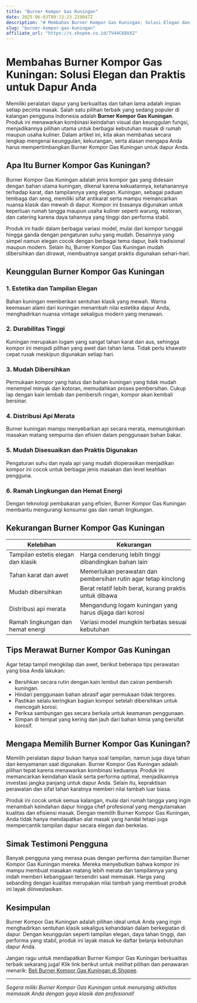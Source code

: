 ```yaml
---
title: "Burner Kompor Gas Kuningan"
date: 2025-06-03T09:13:23.219947Z
description: "# Membahas Burner Kompor Gas Kuningan: Solusi Elegan dan Praktis untuk Dapur Anda..."
slug: "burner-kompor-gas-kuningan"
affiliate_url: "https://s.shopee.co.id/7V44C68VX2"
---
```

# Membahas Burner Kompor Gas Kuningan: Solusi Elegan dan Praktis untuk Dapur Anda

Memiliki peralatan dapur yang berkualitas dan tahan lama adalah impian setiap pecinta masak. Salah satu pilihan terbaik yang sedang populer di kalangan pengguna Indonesia adalah **Burner Kompor Gas Kuningan**. Produk ini menawarkan kombinasi keindahan visual dan keunggulan fungsi, menjadikannya pilihan utama untuk berbagai kebutuhan masak di rumah maupun usaha kuliner. Dalam artikel ini, kita akan membahas secara lengkap mengenai keunggulan, kekurangan, serta alasan mengapa Anda harus mempertimbangkan Burner Kompor Gas Kuningan untuk dapur Anda.

## Apa Itu Burner Kompor Gas Kuningan?

Burner Kompor Gas Kuningan adalah jenis kompor gas yang didesain dengan bahan utama kuningan, dikenal karena kekuatannya, ketahanannya terhadap karat, dan tampilannya yang elegan. Kuningan, sebagai paduan tembaga dan seng, memiliki sifat antikarat serta mampu memancarkan nuansa klasik dan mewah di dapur. Kompor ini biasanya digunakan untuk keperluan rumah tangga maupun usaha kuliner seperti warung, restoran, dan catering karena daya tahannya yang tinggi dan performa stabil.

Produk ini hadir dalam berbagai variasi model, mulai dari kompor tunggal hingga ganda dengan pengaturan suhu yang mudah. Desainnya yang simpel namun elegan cocok dengan berbagai tema dapur, baik tradisional maupun modern. Selain itu, Burner Kompor Gas Kuningan mudah dibersihkan dan dirawat, membuatnya sangat praktis digunakan sehari-hari.

## Keunggulan Burner Kompor Gas Kuningan

### 1. Estetika dan Tampilan Elegan

Bahan kuningan memberikan sentuhan klasik yang mewah. Warna keemasan alami dari kuningan menambah nilai estetika dapur Anda, menghadirkan nuansa vintage sekaligus modern yang menawan.

### 2. Durabilitas Tinggi

Kuningan merupakan logam yang sangat tahan karat dan aus, sehingga kompor ini menjadi pilihan yang awet dan tahan lama. Tidak perlu khawatir cepat rusak meskipun digunakan setiap hari.

### 3. Mudah Dibersihkan

Permukaan kompor yang halus dan bahan kuningan yang tidak mudah menempel minyak dan kotoran, memudahkan proses pembersihan. Cukup lap dengan kain lembab dan pembersih ringan, kompor akan kembali bersinar.

### 4. Distribusi Api Merata

Burner kuningan mampu menyebarkan api secara merata, memungkinkan masakan matang sempurna dan efisien dalam penggunaan bahan bakar.

### 5. Mudah Disesuaikan dan Praktis Digunakan

Pengaturan suhu dan nyala api yang mudah dioperasikan menjadikan kompor ini cocok untuk berbagai jenis masakan dan level keahlian pengguna.

### 6. Ramah Lingkungan dan Hemat Energi

Dengan teknologi pembakaran yang efisien, Burner Kompor Gas Kuningan membantu mengurangi konsumsi gas dan ramah lingkungan.

## Kekurangan Burner Kompor Gas Kuningan

| Kelebihan                               | Kekurangan                                                   |
|----------------------------------------|---------------------------------------------------------------|
| Tampilan estetis elegan dan klasik    | Harga cenderung lebih tinggi dibandingkan bahan lain        |
| Tahan karat dan awet                  | Memerlukan perawatan dan pembersihan rutin agar tetap kinclong |
| Mudah dibersihkan                     | Berat relatif lebih berat, kurang praktis untuk dibawa   |
| Distribusi api merata                  | Mengandung logam kuningan yang harus dijaga dari korosi             |
| Ramah lingkungan dan hemat energi    | Variasi model mungkin terbatas sesuai kebutuhan             |

## Tips Merawat Burner Kompor Gas Kuningan

Agar tetap tampil mengkilap dan awet, berikut beberapa tips perawatan yang bisa Anda lakukan:

- Bersihkan secara rutin dengan kain lembut dan cairan pembersih kuningan.
- Hindari penggunaan bahan abrasif agar permukaan tidak tergores.
- Pastikan selalu keringkan bagian kompor setelah dibersihkan untuk mencegah korosi.
- Periksa sambungan gas secara berkala untuk keamanan penggunaan.
- Simpan di tempat yang kering dan jauh dari bahan kimia yang bersifat korosif.

## Mengapa Memilih Burner Kompor Gas Kuningan?

Memilih peralatan dapur bukan hanya soal tampilan, namun juga daya tahan dan kenyamanan saat digunakan. Burner Kompor Gas Kuningan adalah pilihan tepat karena menawarkan kombinasi keduanya. Produk ini memancarkan keindahan klasik serta performa optimal, menjadikannya investasi jangka panjang untuk dapur Anda. Selain itu, kepraktisan perawatan dan sifat tahan karatnya memberi nilai tambah luar biasa.

Produk ini cocok untuk semua kalangan, mulai dari rumah tangga yang ingin menambah keindahan dapur hingga chef profesional yang mengutamakan kualitas dan efisiensi masak. Dengan memilih Burner Kompor Gas Kuningan, Anda tidak hanya mendapatkan alat masak yang handal tetapi juga mempercantik tampilan dapur secara elegan dan berkelas.

## Simak Testimoni Pengguna

Banyak pengguna yang merasa puas dengan performa dan tampilan Burner Kompor Gas Kuningan mereka. Mereka menyebutkan bahwa kompor ini mampu membuat masakan matang lebih merata dan tampilannya yang indah memberi kebanggaan tersendiri saat memasak. Harga yang sebanding dengan kualitas merupakan nilai tambah yang membuat produk ini layak diinvestasikan.

## Kesimpulan

Burner Kompor Gas Kuningan adalah pilihan ideal untuk Anda yang ingin menghadirkan sentuhan klasik sekaligus kehandalan dalam berkegiatan di dapur. Dengan keunggulan seperti tampilan elegan, daya tahan tinggi, dan performa yang stabil, produk ini layak masuk ke daftar belanja kebutuhan dapur Anda.

Jangan ragu untuk mendapatkan Burner Kompor Gas Kuningan berkualitas terbaik sekarang juga! Klik link berikut untuk melihat pilihan dan penawaran menarik: [Beli Burner Kompor Gas Kuningan di Shopee](https://s.shopee.co.id/7V44C68VX2).

---

*Segera miliki Burner Kompor Gas Kuningan untuk menunjang aktivitas memasak Anda dengan gaya klasik dan profesional!*